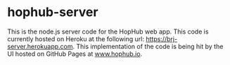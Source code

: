 # hophub-server

This is the node.js server code for the HopHub web app. This code is currently hosted on Heroku at 
the following url: https://brj-server.herokuapp.com. This implementation of the code is being hit by the UI hosted on 
GitHub Pages at www.hophub.io.
